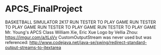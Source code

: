 # APCS_FinalProject
BASKETBALL SIMULATOR 2K17
RUN TESTER TO PLAY GAME
RUN TESTER TO PLAY GAME
RUN TESTER TO PLAY GAME
RUN TESTER TO PLAY GAME
Mr. Young's APCS Class
William Xie, Eric Xue
Logo by Vellia Zhou: https://imgur.com/a/tLsVv
CustomOutputStream was never used but was referenced:
http://www.codejava.net/java-se/swing/redirect-standard-output-streams-to-jtextarea  